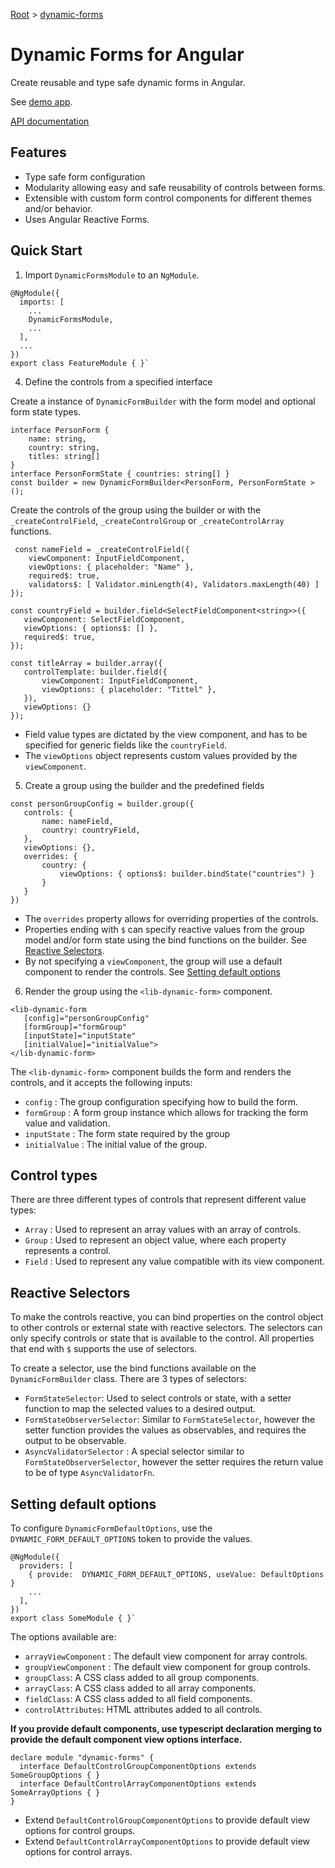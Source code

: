 [Root](../../README.md) &gt; [dynamic-forms](./README.md)

# Dynamic Forms for Angular

Create reusable and type safe dynamic forms in Angular. 

See [demo app](../../apps/dynamic-forms-demo/README.md).

[API documentation](../../docs/dynamic-forms.md)

## Features
 - Type safe form configuration
 - Modularity allowing easy and safe reusability of controls between forms. 
 - Extensible with custom form control components for different themes and/or behavior. 
 - Uses Angular Reactive Forms. 

## Quick Start
 1. Import `DynamicFormsModule` to an `NgModule`.
````
@NgModule({
  imports: [
    ...
    DynamicFormsModule,
    ...
  ],
  ...
})
export class FeatureModule { }`
````

 4. Define the controls from a specified interface

Create a instance of `DynamicFormBuilder` with the form model and optional form state types. 
 ````
 interface PersonForm { 
	 name: string,
	 country: string, 
	 titles: string[]
}
 interface PersonFormState { countries: string[] }
const builder = new DynamicFormBuilder<PersonForm, PersonFormState >(); 
 ````
 Create the controls of the group using the builder or with the `_createControlField`,  `_createControlGroup` or `_createControlArray` functions.
 ````
  const nameField = _createControlField({ 
	 viewComponent: InputFieldComponent, 
	 viewOptions: { placeholder: "Name" }, 
	 required$: true,
	 validators$: [ Validator.minLength(4), Validators.maxLength(40) ]
 });
 
 const countryField = builder.field<SelectFieldComponent<string>>({ 
	viewComponent: SelectFieldComponent,
	viewOptions: { options$: [] },
	required$: true, 
 });
 
const titleArray = builder.array({
	controlTemplate: builder.field({
		viewComponent: InputFieldComponent, 
		viewOptions: { placeholder: "Tittel" },
    }),
    viewOptions: {}
});
 ````

 - Field value types are dictated by the view component, and has to be specified for generic fields like the `countryField`.
 - The `viewOptions` object represents custom values provided by the `viewComponent`.




 5. Create a group using the builder and the predefined fields
 ````
 const personGroupConfig = builder.group({
	controls: {
		name: nameField,
		country: countryField,
	},
	viewOptions: {},
	overrides: {
		country: { 
			viewOptions: { options$: builder.bindState("countries") }
		} 
	} 
})
  ````
  
 - The `overrides` property allows for overriding properties of the controls.
 - Properties ending with `$` can specify reactive values from the group model and/or form state using the bind functions on the builder. See [Reactive Selectors](#reactive-selectors).
 - By not specifying a `viewComponent`, the group will use a default component to render the controls. See [Setting default options](#setting-default-options)





 6. Render the group using the `<lib-dynamic-form>` component.
 ````
 <lib-dynamic-form
	[config]="personGroupConfig"
	[formGroup]="formGroup"
	[inputState]="inputState"
	[initialValue]="initialValue">
</lib-dynamic-form>
 ````
 The `<lib-dynamic-form>` component builds the form and renders the controls, and it accepts the following inputs: 
 
 - `config` : The group configuration specifying how to build the form. 
 - `formGroup` : A form group instance which allows for tracking the form value and validation.
 - `inputState` : The form state required by the group
 - `initialValue` : The initial value of the group. 
 

 ## Control types
 There are three different types of controls that represent different value types:
 
 - `Array` : Used to represent an array values with an array of controls. 
 - `Group` : Used to represent an object value, where each property represents a control.
 - `Field` :  Used to represent any value compatible with its view component.
## Reactive Selectors
To make the controls reactive, you can bind properties on the control object to other controls or external state with reactive selectors. The selectors can only specify controls or state that is available to the control. All properties that end with `$` supports the use of selectors. 

To create a selector, use the bind functions available on the `DynamicFormBuilder` class. There are 3 types of selectors:

 - `FormStateSelector`: Used to select controls or state, with a setter function to map the selected values to a desired output. 
 - `FormStateObserverSelector`: Similar to `FormStateSelector`, however the setter function provides the values as observables, and requires the output to be observable. 
 - `AsyncValidatorSelector` : A special selector similar to `FormStateObserverSelector`, however the setter requires the return value to be of type `AsyncValidatorFn`. 

## Setting default options
 To configure `DynamicFormDefaultOptions`, use the `DYNAMIC_FORM_DEFAULT_OPTIONS` token to provide the values.
````
@NgModule({
  providers: [
    { provide:  DYNAMIC_FORM_DEFAULT_OPTIONS, useValue: DefaultOptions }
    ...
  ],
})
export class SomeModule { }`
````

The options available are:

 - `arrayViewComponent` : The default view component for array controls.
 - `groupViewComponent` : The default view component for group controls.
 - `groupClass`: A CSS class added to all group components.
 - `arrayClass`: A CSS class added to all array components.
 - `fieldClass`: A CSS class added to all field components.
 - `controlAttributes`: HTML attributes added to all controls.


**If you provide default components, use typescript declaration merging to provide the default component view options interface.** 

````
declare module "dynamic-forms" {
  interface DefaultControlGroupComponentOptions extends SomeGroupOptions { }
  interface DefaultControlArrayComponentOptions extends SomeArrayOptions { }
}
````
 - Extend `DefaultControlGroupComponentOptions` to provide default view options for control groups. 
 - Extend `DefaultControlArrayComponentOptions` to provide default view options for control arrays.
